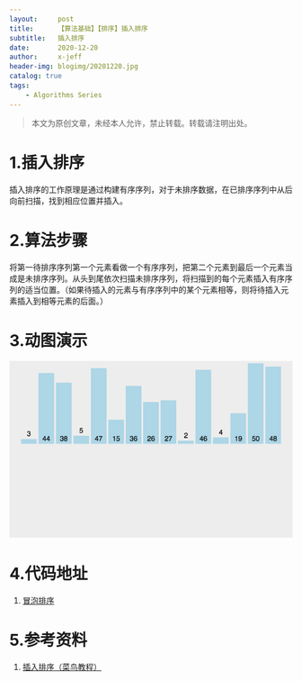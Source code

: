 ```yaml
---
layout:     post
title:      【算法基础】【排序】插入排序
subtitle:   插入排序
date:       2020-12-20
author:     x-jeff
header-img: blogimg/20201220.jpg
catalog: true
tags:
    - Algorithms Series
---        
```

>本文为原创文章，未经本人允许，禁止转载。转载请注明出处。

# 1.插入排序

插入排序的工作原理是通过构建有序序列，对于未排序数据，在已排序序列中从后向前扫描，找到相应位置并插入。

# 2.算法步骤

将第一待排序序列第一个元素看做一个有序序列，把第二个元素到最后一个元素当成是未排序序列。从头到尾依次扫描未排序序列，将扫描到的每个元素插入有序序列的适当位置。（如果待插入的元素与有序序列中的某个元素相等，则将待插入元素插入到相等元素的后面。）

# 3.动图演示

![](https://github.com/x-jeff/BlogImage/raw/master/AlgorithmsSeries/Sort/insertionSort.gif)

# 4.代码地址

1. [冒泡排序](https://github.com/x-jeff/Algorithm_Code)

# 5.参考资料

1. [插入排序（菜鸟教程）](https://www.runoob.com/w3cnote/insertion-sort.html)